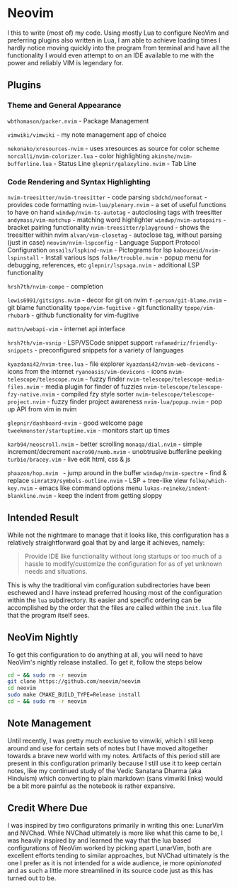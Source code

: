 # Neovim

I this to write (most of) my code. Using mostly Lua to configure NeoVim and preferring plugins also written in Lua, 
I am able to achieve loading times I hardly notice moving quickly into the program from terminal and have all the
functionality I would even attempt to on an IDE available to me with the power and reliably VIM is legendary for. 

## Plugins 
### Theme and General Appearance
`wbthomason/packer.nvim` - Package Management 

`vimwiki/vimwiki` - my note management app of choice

`nekonako/xresources-nvim` - uses xresources as source for color scheme
  `norcalli/nvim-colorizer.lua` - color highlighting 
  `akinsho/nvim-bufferline.lua` - Status Line
  `glepnir/galaxyline.nvim` - Tab Line 
### Code Rendering and Syntax Highlighting 
  `nvim-treesitter/nvim-treesitter` - code parsing 
  `sbdchd/neoformat` - provides code formatting 
  `nvim-lua/plenary.nvim` - a set of useful functions to have on hand
  `windwp/nvim-ts-autotag` - autoclosing tags with treesitter
  `andymass/vim-matchup` - matching word highlighter
  `windwp/nvim-autopairs` - bracket pairing functionality
  `nvim-treesitter/playground` - shows the treesitter within nvim 
  `alvan/vim-closetag` - autoclose tag, without parsing (just in case)
  `neovim/nvim-lspconfig` - Language Support Protocol Configuration
  `onsails/lspkind-nvim` - Pictograms for lsp 
  `kabouzeid/nvim-lspinstall` - Install various lsps
  `folke/trouble.nvim` - popup menu for debugging, references, etc 
  `glepnir/lspsaga.nvim` - additional LSP functionality 
  
  `hrsh7th/nvim-compe` - completion 

  `lewis6991/gitsigns.nvim`  - decor for git on nvim 
  `f-person/git-blame.nvim` - git blame functionality 
  `tpope/vim-fugitive` - git functionality 
  `tpope/vim-rhubarb` - github functionality for vim-fugitive 
 
 `mattn/webapi-vim` - internet api interface

  `hrsh7th/vim-vsnip` - LSP/VSCode snippet support
  `rafamadriz/friendly-snippets` - preconfigured snippets for a variety of languages 

  `kyazdani42/nvim-tree.lua` - file explorer 
  `kyazdani42/nvim-web-devicons` - icons from the internet 
  `ryanoasis/vim-devicons` - icons 
  `nvim-telescope/telescope.nvim` - fuzzy finder
  `nvim-telescope/telescope-media-files.nvim` - media plugin for finder of fuzzies
  `nvim-telescope/telescope-fzy-native.nvim` - compiled fzy style sorter
  `nvim-telescope/telescope-project.nvim` - fuzzy finder project awareness
  `nvim-lua/popup.nvim` - pop up API from vim in nvim 


  `glepnir/dashboard-nvim` - good welcome page 
  `tweekmonster/startuptime.vim` - monitors start up times

  `karb94/neoscroll.nvim` - better scrolling 
  `monaqa/dial.nvim` - simple increment/decrement 
  `nacro90/numb.nvim` - unobtrusive bufferline peeking 
  `turbio/bracey.vim` - live edit html, css & js

  `phaazon/hop.nvim ` - jump around in the buffer
  `windwp/nvim-spectre` - find & replace
  `simrat39/symbols-outline.nvim` - LSP + tree-like view 
  `folke/which-key.nvim` - emacs like command options menu 
  `lukas-reineke/indent-blankline.nvim` - keep the indent from getting sloppy


## Intended Result

While not the nightmare to manage that it looks like, this configuration has a relatively straightforward goal that by and large it achieves, namely:

> Provide IDE like functionality without long startups or too much of a hassle to modify/customize the configuration for as of yet unknown needs and situations.

This is why the traditional vim configuration subdirectories have been eschewed and I have instead preferred housing most of the configuration within the `lua` subdirectory. Its easier and specific ordering can be accomplished by the order that the files are called within the `init.lua` file that the program itself sees. 

## NeoVim Nightly
To get this configuration to do anything at all, you will need to have NeoVim's nightly release installed. To get it, follow the steps below 
```bash 
cd ~ && sudo rm -r neovim
git clone https://github.com/neovim/neovim
cd neovim
sudo make CMAKE_BUILD_TYPE=Release install
cd ~ && sudo rm -r neovim
```
## Note Management 
Until recently, I was pretty much exclusive to vimwiki, which I still keep around and use for certain sets of notes but I have moved altogether towards a brave new world with my notes. Artifacts of this period still are present in this configuration primarily because I still use it to keep certain notes, like my continued study of the Vedic Sanatana Dharma (aka Hinduism) which converting to plain markdown (sans vimwiki links) would be a bit more painful as the notebook is rather expansive. 



## Credit Where Due

I was inspired by two configuratons primarily in writing this one: LunarVim and NVChad. While NVChad ultimately is more like what this came to be, I was heavily inspired by and learned the way that the lua based configurations of NeoVim worked by picking apart LunarVim, both are excellent efforts tending to similar approaches, but NVChad ultimately is the one I prefer as it is not intended for a wide audience, ie more *opinionated* and as such a little more streamlined in its source code just as this has turned out to be. 
